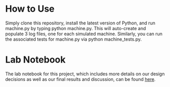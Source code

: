 # How to Use
Simply clone this repository, install the latest version of Python, and run machine.py by typing python machine.py. This will auto-create and populate 3 log files, one for each simulated machine. Similarly, you can run the associated tests for machine.py via python machine_tests.py.

# Lab Notebook
The lab notebook for this project, which includes more details on our design decisions as well as our final results and discussion, can be found [here](https://docs.google.com/document/d/1m0Hdnx23JB3X3RP0DsMQ4e7vUcD4PTxwMOZRyo6EZdM/edit?usp=sharing). 